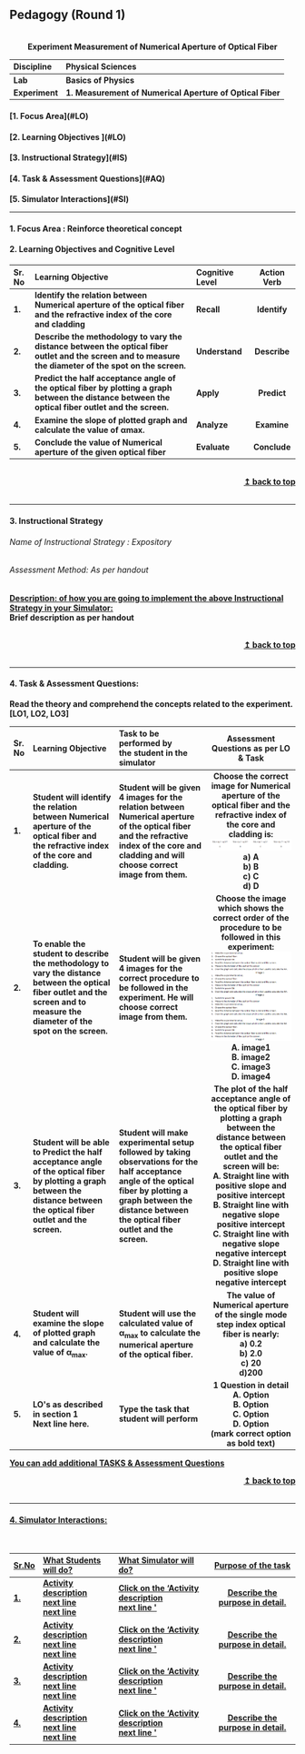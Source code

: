 ## Pedagogy (Round 1)
<p align="center">

 
<br>
<b> Experiment  Measurement of Numerical Aperture of Optical Fiber  <a name="top"></a> <br>
</p>

<b>Discipline | <b>Physical Sciences
:--|:--|
<b> Lab | <b>  Basics of Physics
<b> Experiment|     <b> 1. Measurement of Numerical Aperture of Optical Fiber


<h4> [1. Focus Area](#LO)
<h4> [2. Learning Objectives ](#LO)
<h4> [3. Instructional Strategy](#IS)
<h4> [4. Task & Assessment Questions](#AQ)
<h4> [5. Simulator Interactions](#SI)
<hr>

<a name="LO"></a>
#### 1. Focus Area :  Reinforce theoretical concept

#### 2. Learning Objectives and Cognitive Level


Sr. No |	Learning Objective	| Cognitive Level | Action Verb
:--|:--|:--|:-:
1.| Identify the relation between Numerical aperture of the optical fiber and the refractive index of the core and cladding  | Recall  | Identify 
2.|  Describe the methodology to vary the distance between the optical fiber outlet and the screen and to measure the diameter of the spot on the screen. |  Understand | Describe
3.|  Predict the half acceptance angle of the optical fiber by plotting a graph between the distance between the optical fiber outlet and the screen. |  Apply |  Predict
4.| Examine the slope of plotted graph and calculate the value of αmax. | Analyze |  Examine
5.|  Conclude the  value of Numerical aperture of the given optical fiber |  Evaluate |  Conclude

<br/>
<div align="right">
    <b><a href="#top">↥ back to top</a></b>
</div>
<br/>
<hr>

<a name="IS"></a>
#### 3. Instructional Strategy
###### Name of Instructional Strategy  :     Expository
###### Assessment Method: As per handout

<u> <b>Description: </b> of how you are going to implement the above Instructional Strategy in your Simulator: </u>
<br>
 Brief description as per handout

<br/>
<div align="right">
    <b><a href="#top">↥ back to top</a></b>
</div>
<br/>
<hr>

<a name="AQ"></a>
#### 4. Task & Assessment Questions:

Read the theory and comprehend the concepts related to the experiment. [LO1, LO2, LO3]
<br>

Sr. No |	Learning Objective	| Task to be performed by <br> the student  in the simulator | Assessment Questions as per LO & Task
:--|:--|:--|:-:
1.|  Student will identify the relation between Numerical aperture of the optical fiber and the refractive index of the core and cladding. |  Student will be given 4 images for the relation between Numerical aperture of the optical fiber and the refractive index of the core and cladding and will choose correct image from them. |  Choose the correct image for Numerical aperture of the optical fiber and the refractive index of the core and cladding is:<img src="images/num1.png"><br>a) A <br>  b) B<br> c) C<br> d) D<br>
2.| To enable the student to describe the methodology to vary the distance between the optical fiber outlet and the screen and to measure the diameter of the spot on the screen. | Student will be given 4 images for the correct procedure to be followed in the experiment. He will choose correct image from them. | Choose the image which shows the correct order of the procedure to be followed in this experiment:<img src="images/num2.png"><br> A. image1 <br> B. image2 <br> C. image3 <br> <b> D. image4 </b> <br> 
3.|  Student will be able to Predict the half acceptance angle of the optical fiber by plotting a graph between the distance between the optical fiber outlet and the screen. |  Student will make experimental setup followed by taking observations for the half acceptance angle of the optical fiber by plotting a graph between the distance between the optical fiber outlet and the screen. | The plot of the half acceptance angle of the optical fiber by plotting a graph between the distance between the optical fiber outlet and the screen will be:<br> A. Straight line with positive slope and positive intercept <br> B. Straight line with negative slope positive intercept <br> C. Straight line with negative slope negative intercept <br>  D. Straight line with positive slope negative intercept  <br>  
4.| Student will examine the slope of plotted graph and calculate the value of α<sub>max</sub>. |  Student will use the calculated value of α<sub>max</sub> to calculate the numerical aperture of the optical fiber. | The value of Numerical aperture of the single mode step index optical fiber is nearly: <br> a) 0.2 <br> b) 2.0 <br>  c) 20 <br> d)200  <br>  
5.| LO's as described in section 1 <br> Next line here. | Type the task that <br> student will perform | 1 Question in detail <br> A. Option <br> B. Option <br> C. Option <br> <b> D. Option </b> <br> (mark correct option as bold text) 


 <u> You can add additional TASKS & Assessment Questions <u>
<br/>
<div align="right">
    <b><a href="#top">↥ back to top</a></b>
</div>
<br/>
<hr>

<a name="SI"></a>

#### 4. Simulator Interactions:
<br>

Sr.No | What Students will do? |	What Simulator will do?	| Purpose of the task
:--|:--|:--|:--:
1.| Activity description <br> next line <br> next line | Click on the ‘Activity description <br> next line  '  | Describe the purpose in detail.
2.| Activity description <br> next line <br> next line | Click on the ‘Activity description <br> next line  '  | Describe the purpose in detail.
3.| Activity description <br> next line <br> next line | Click on the ‘Activity description <br> next line  '  | Describe the purpose in detail.
4.| Activity description <br> next line <br> next line | Click on the ‘Activity description <br> next line  '  | Describe the purpose in detail.
